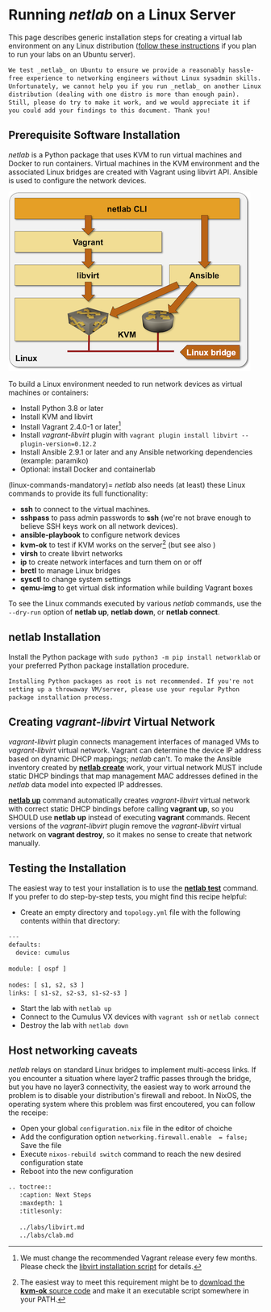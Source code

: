 # Running *netlab* on a Linux Server

This page describes generic installation steps for creating a virtual lab environment on any Linux distribution ([follow these instructions](ubuntu.md) if you plan to run your labs on an Ubuntu server).

```{warning}
We test _netlab_ on Ubuntu to ensure we provide a reasonably hassle-free experience to networking engineers without Linux sysadmin skills. Unfortunately, we cannot help you if you run _netlab_ on another Linux distribution (dealing with one distro is more than enough pain). Still, please do try to make it work, and we would appreciate it if you could add your findings to this document. Thank you!
```

## Prerequisite Software Installation

*netlab* is a Python package that uses KVM to run virtual machines and Docker to run containers. Virtual machines in the KVM environment and the associated Linux bridges are created with Vagrant using libvirt API. Ansible is used to configure the network devices.

![netlab on Linux](linux-architecture.png)

To build a Linux environment needed to run network devices as virtual machines or containers:

* Install Python 3.8 or later
* Install KVM and libvirt
* Install Vagrant 2.4.0-1 or later[^CSV]
* Install *vagrant-libvirt* plugin with `vagrant plugin install libvirt --plugin-version=0.12.2`
* Install Ansible 2.9.1 or later and any Ansible networking dependencies (example: paramiko)
* Optional: install Docker and containerlab

[^CSV]: We must change the recommended Vagrant release every few months. Please check the [libvirt installation script](https://github.com/ipspace/netlab/blob/dev/netsim/install/libvirt.sh) for details.

(linux-commands-mandatory)=
*netlab* also needs (at least) these Linux commands to provide its full functionality:

* **ssh** to connect to the virtual machines.
* **sshpass** to pass admin passwords to **ssh** (we're not brave enough to believe SSH keys work on all network devices).
* **ansible-playbook** to configure network devices
* **kvm-ok** to test if KVM works on the server[^KVMOK] (but see also [](libvirt-probes))
* **virsh** to create libvirt networks
* **ip** to create network interfaces and turn them on or off
* **brctl** to manage Linux bridges
* **sysctl** to change system settings
* **qemu-img** to get virtual disk information while building Vagrant boxes

[^KVMOK]: The easiest way to meet this requirement might be to [download the **kvm-ok** source code](https://bazaar.launchpad.net/~cpu-checker-dev/cpu-checker/trunk/view/head:/kvm-ok) and make it an executable script somewhere in your PATH.

To see the Linux commands executed by various _netlab_ commands, use the `--dry-run` option of **netlab up**, **netlab down**, or **netlab connect**.

## netlab Installation

Install the Python package with `sudo python3 -m pip install networklab` or your preferred Python package installation procedure.

```{tip}
Installing Python packages as root is not recommended. If you're not setting up a throwaway VM/server, please use your regular Python package installation process.
```

## Creating *vagrant-libvirt* Virtual Network

*vagrant-libvirt* plugin connects management interfaces of managed VMs to *vagrant-libvirt* virtual network. Vagrant can determine the device IP address based on dynamic DHCP mappings; *netlab* can't. To make the Ansible inventory created by **[netlab create](../netlab/create.md)** work, your virtual network MUST include static DHCP bindings that map management MAC addresses defined in the *netlab* data model into expected IP addresses.

**[netlab up](../netlab/up.md)** command automatically creates *vagrant-libvirt* virtual network with correct static DHCP bindings before calling **vagrant up**, so you SHOULD use **netlab up** instead of executing **vagrant** commands. Recent versions of the *vagrant-libvirt* plugin remove the *vagrant-libvirt* virtual network on **vagrant destroy**, so it makes no sense to create that network manually.

## Testing the Installation

The easiest way to test your installation is to use the **[netlab test](../netlab/test.md)** command. If you prefer to do step-by-step tests, you might find this recipe helpful:

* Create an empty directory and `topology.yml` file with the following contents within that directory:

```
---
defaults:
  device: cumulus

module: [ ospf ]

nodes: [ s1, s2, s3 ]
links: [ s1-s2, s2-s3, s1-s2-s3 ]
```

* Start the lab with `netlab up`
* Connect to the Cumulus VX devices with `vagrant ssh` or `netlab connect`
* Destroy the lab with `netlab down`

## Host networking caveats

*netlab* relays on standard Linux bridges to implement multi-access links. If you encounter a situation where layer2 traffic passes through the bridge, but you have no layer3 connectivity, the easiest way to work arround the problem is to disable your distribution's firewall and reboot. In NixOS, the operating system where this problem was first encoutered, you can follow the receipe:

* Open your global `configuration.nix` file in the editor of choiche
* Add the configuration option `networking.firewall.enable  = false;` Save the file
* Execute `nixos-rebuild switch` command to reach the new desired configuration state
* Reboot into the new configuration


```eval_rst
.. toctree::
   :caption: Next Steps
   :maxdepth: 1
   :titlesonly:

   ../labs/libvirt.md
   ../labs/clab.md
```
